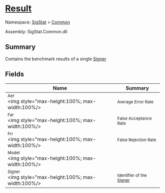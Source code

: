 # [Result](./Result.md)

Namespace: [SigStat]() > [Common](./README.md)

Assembly: SigStat.Common.dll

## Summary
Contains the benchmark results of a single [Signer](https://github.com/hargitomi97/sigstat/blob/master/docs/md/SigStat/Common/Signer.md)

## Fields

| Name | Summary | 
| --- | --- | 
| <sub>Aer</sub><div style="pointer-events:none; cursor:default; width=200"><img style="max-height:100%; max-width:100%/></div>| <sub>Average Error Rate</sub>| <br>
| <sub>Far</sub><div style="pointer-events:none; cursor:default; width=200"><img style="max-height:100%; max-width:100%/></div>| <sub>False Acceptance Rate</sub>| <br>
| <sub>Frr</sub><div style="pointer-events:none; cursor:default; width=200"><img style="max-height:100%; max-width:100%/></div>| <sub>False Rejection Rate</sub>| <br>
| <sub>Model</sub><div style="pointer-events:none; cursor:default; width=200"><img style="max-height:100%; max-width:100%/></div>| <sub></sub>| <br>
| <sub>Signer</sub><div style="pointer-events:none; cursor:default; width=200"><img style="max-height:100%; max-width:100%/></div>| <sub>Identifier of the [Signer](https://github.com/hargitomi97/sigstat/blob/master/docs/md/SigStat/Common/Result.md)</sub>| <br>


